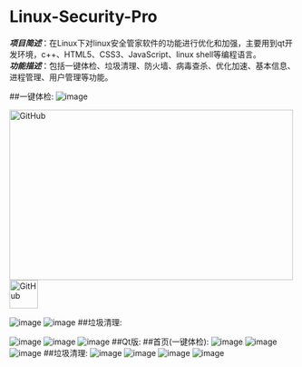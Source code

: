 # Linux-Security-Pro

**_项目简述_**：在Linux下对linux安全管家软件的功能进行优化和加强，主要用到qt开发环境，c++、HTML5、CSS3、JavaScript、linux shell等编程语言。  
**_功能描述_**：包括一键体检、垃圾清理、防火墙、病毒查杀、优化加速、基本信息、进程管理、用户管理等功能。


##一键体检:
![image](https://raw.githubusercontent.com/cassiopeiaofmax/Linux-Security-Pro/master/screenshot/html/%E4%BD%93%E6%A3%801.png)

<img src="https://raw.githubusercontent.com/cassiopeiaofmax/Linux-Security-Pro/master/screenshot/html/%E4%BD%93%E6%A3%801.png" alt="GitHub"  width="500" height="300" />

<img src="https://avatars2.githubusercontent.com/u/3265208?v=3&s=100" alt="GitHub" title="GitHub,Social Coding" width="50" height="50" />

![image](https://raw.githubusercontent.com/cassiopeiaofmax/Linux-Security-Pro/master/screenshot/html/%E4%BD%93%E6%A3%802.png)
![image](https://raw.githubusercontent.com/cassiopeiaofmax/Linux-Security-Pro/master/screenshot/html/%E4%BD%93%E6%A3%803.png)
##垃圾清理:

![image](https://raw.githubusercontent.com/cassiopeiaofmax/Linux-Security-Pro/master/screenshot/html/%E5%9E%83%E5%9C%BE%E6%B8%85%E7%90%861.png)
![image](https://raw.githubusercontent.com/cassiopeiaofmax/Linux-Security-Pro/master/screenshot/html/%E5%9E%83%E5%9C%BE%E6%B8%85%E7%90%862.png)
![image](https://raw.githubusercontent.com/cassiopeiaofmax/Linux-Security/master/screenshot/%E6%95%B0%E6%8D%AE%E5%8A%A0%E5%AF%863.png)
##Qt版:
##首页(一键体检):
![image](https://raw.githubusercontent.com/cassiopeiaofmax/Linux-Security-Pro/master/screenshot/qt/%E9%A6%96%E9%A1%B5.png)
![image](https://raw.githubusercontent.com/cassiopeiaofmax/Linux-Security-Pro/master/screenshot/qt/%E4%BD%93%E6%A3%80.png)
![image](https://raw.githubusercontent.com/cassiopeiaofmax/Linux-Security-Pro/master/screenshot/qt/%E4%BF%AE%E5%A4%8D.png)
##垃圾清理:
![image](https://raw.githubusercontent.com/cassiopeiaofmax/Linux-Security-Pro/master/screenshot/qt/%E5%9E%83%E5%9C%BE%E6%B8%85%E7%90%861.png)
![image](https://raw.githubusercontent.com/cassiopeiaofmax/Linux-Security-Pro/master/screenshot/qt/%E6%B8%85%E7%90%86%E5%9E%83%E5%9C%BE.png)
![image](https://raw.githubusercontent.com/cassiopeiaofmax/Linux-Security-Pro/master/screenshot/qt/%E6%9F%A5%E7%9C%8B%E5%9E%83%E5%9C%BE2.png)
![image](https://raw.githubusercontent.com/cassiopeiaofmax/Linux-Security-Pro/master/screenshot/qt/%E6%9F%A5%E7%9C%8B%E5%9E%83%E5%9C%BE.png)


